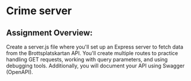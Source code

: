 # Crime server

## Assignment Overview:

Create a server.js file where you'll set up an Express server to fetch data from the Brottsplatskartan API. You'll create multiple routes to practice handling GET requests, working with query parameters, and using debugging tools. Additionally, you will document your API using Swagger (OpenAPI).
